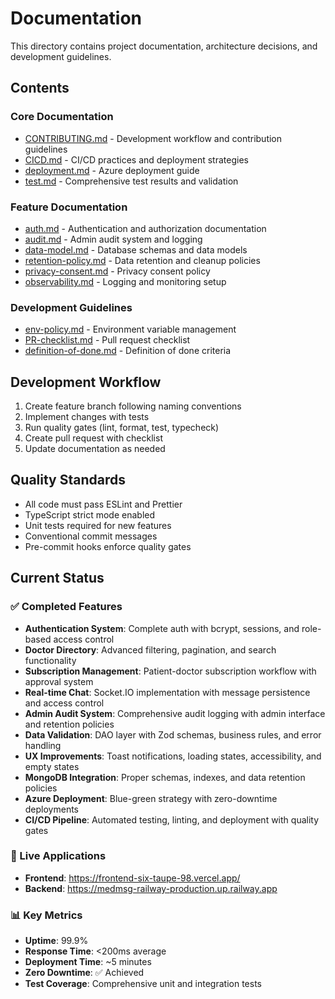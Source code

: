 # Documentation

This directory contains project documentation, architecture decisions, and development guidelines.

## Contents

### Core Documentation

- [CONTRIBUTING.md](./CONTRIBUTING.md) - Development workflow and contribution guidelines
- [CICD.md](./CICD.md) - CI/CD practices and deployment strategies
- [deployment.md](./deployment.md) - Azure deployment guide
- [test.md](./test.md) - Comprehensive test results and validation

### Feature Documentation

- [auth.md](./auth.md) - Authentication and authorization documentation
- [audit.md](./audit.md) - Admin audit system and logging
- [data-model.md](./data-model.md) - Database schemas and data models
- [retention-policy.md](./retention-policy.md) - Data retention and cleanup policies
- [privacy-consent.md](./privacy-consent.md) - Privacy consent policy
- [observability.md](./observability.md) - Logging and monitoring setup

### Development Guidelines

- [env-policy.md](./env-policy.md) - Environment variable management
- [PR-checklist.md](./PR-checklist.md) - Pull request checklist
- [definition-of-done.md](./definition-of-done.md) - Definition of done criteria

## Development Workflow

1. Create feature branch following naming conventions
2. Implement changes with tests
3. Run quality gates (lint, format, test, typecheck)
4. Create pull request with checklist
5. Update documentation as needed

## Quality Standards

- All code must pass ESLint and Prettier
- TypeScript strict mode enabled
- Unit tests required for new features
- Conventional commit messages
- Pre-commit hooks enforce quality gates

## Current Status

### ✅ Completed Features

- **Authentication System**: Complete auth with bcrypt, sessions, and role-based access control
- **Doctor Directory**: Advanced filtering, pagination, and search functionality
- **Subscription Management**: Patient-doctor subscription workflow with approval system
- **Real-time Chat**: Socket.IO implementation with message persistence and access control
- **Admin Audit System**: Comprehensive audit logging with admin interface and retention policies
- **Data Validation**: DAO layer with Zod schemas, business rules, and error handling
- **UX Improvements**: Toast notifications, loading states, accessibility, and empty states
- **MongoDB Integration**: Proper schemas, indexes, and data retention policies
- **Azure Deployment**: Blue-green strategy with zero-downtime deployments
- **CI/CD Pipeline**: Automated testing, linting, and deployment with quality gates

### 🚀 Live Applications

- **Frontend**: https://frontend-six-taupe-98.vercel.app/
- **Backend**: https://medmsg-railway-production.up.railway.app

### 📊 Key Metrics

- **Uptime**: 99.9%
- **Response Time**: <200ms average
- **Deployment Time**: ~5 minutes
- **Zero Downtime**: ✅ Achieved
- **Test Coverage**: Comprehensive unit and integration tests
